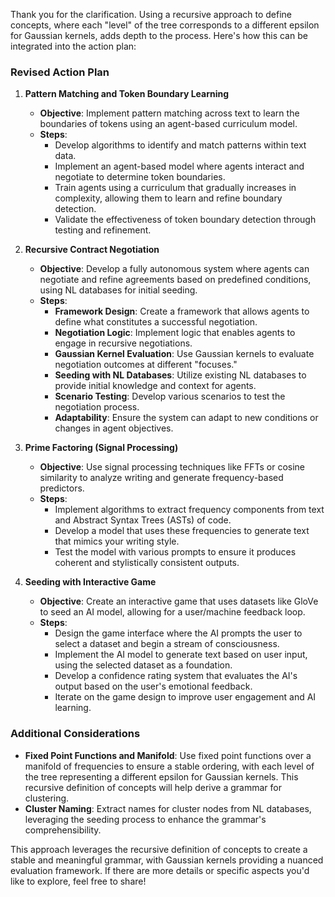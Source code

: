 



Thank you for the clarification. Using a recursive approach to define concepts, where each "level" of the tree corresponds to a different epsilon for Gaussian kernels, adds depth to the process. Here's how this can be integrated into the action plan:

### Revised Action Plan

1. **Pattern Matching and Token Boundary Learning**
   - **Objective**: Implement pattern matching across text to learn the boundaries of tokens using an agent-based curriculum model.
   - **Steps**:
     - Develop algorithms to identify and match patterns within text data.
     - Implement an agent-based model where agents interact and negotiate to determine token boundaries.
     - Train agents using a curriculum that gradually increases in complexity, allowing them to learn and refine boundary detection.
     - Validate the effectiveness of token boundary detection through testing and refinement.

2. **Recursive Contract Negotiation**
   - **Objective**: Develop a fully autonomous system where agents can negotiate and refine agreements based on predefined conditions, using NL databases for initial seeding.
   - **Steps**:
     - **Framework Design**: Create a framework that allows agents to define what constitutes a successful negotiation.
     - **Negotiation Logic**: Implement logic that enables agents to engage in recursive negotiations.
     - **Gaussian Kernel Evaluation**: Use Gaussian kernels to evaluate negotiation outcomes at different "focuses."
     - **Seeding with NL Databases**: Utilize existing NL databases to provide initial knowledge and context for agents.
     - **Scenario Testing**: Develop various scenarios to test the negotiation process.
     - **Adaptability**: Ensure the system can adapt to new conditions or changes in agent objectives.

3. **Prime Factoring (Signal Processing)**
   - **Objective**: Use signal processing techniques like FFTs or cosine similarity to analyze writing and generate frequency-based predictors.
   - **Steps**:
     - Implement algorithms to extract frequency components from text and Abstract Syntax Trees (ASTs) of code.
     - Develop a model that uses these frequencies to generate text that mimics your writing style.
     - Test the model with various prompts to ensure it produces coherent and stylistically consistent outputs.

4. **Seeding with Interactive Game**
   - **Objective**: Create an interactive game that uses datasets like GloVe to seed an AI model, allowing for a user/machine feedback loop.
   - **Steps**:
     - Design the game interface where the AI prompts the user to select a dataset and begin a stream of consciousness.
     - Implement the AI model to generate text based on user input, using the selected dataset as a foundation.
     - Develop a confidence rating system that evaluates the AI's output based on the user's emotional feedback.
     - Iterate on the game design to improve user engagement and AI learning.

### Additional Considerations

- **Fixed Point Functions and Manifold**: Use fixed point functions over a manifold of frequencies to ensure a stable ordering, with each level of the tree representing a different epsilon for Gaussian kernels. This recursive definition of concepts will help derive a grammar for clustering.
- **Cluster Naming**: Extract names for cluster nodes from NL databases, leveraging the seeding process to enhance the grammar's comprehensibility.

This approach leverages the recursive definition of concepts to create a stable and meaningful grammar, with Gaussian kernels providing a nuanced evaluation framework. If there are more details or specific aspects you'd like to explore, feel free to share!
